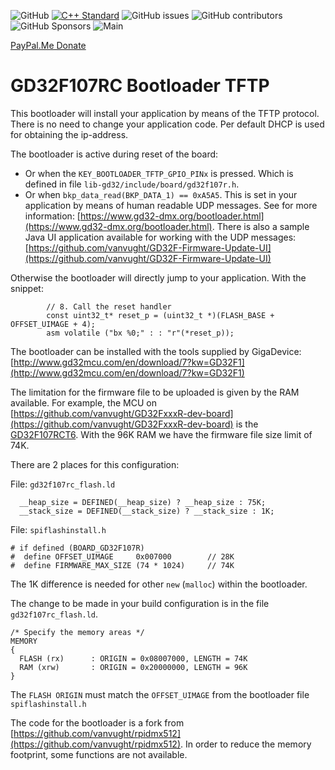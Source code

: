 ![GitHub](https://img.shields.io/github/license/vanvught/GD32F107RC-Bootloader-TFTP)
[![C++ Standard](https://img.shields.io/badge/C%2B%2B-11-blue.svg)](https://img.shields.io/badge/C%2B%2B-11%-blue.svg)
![GitHub issues](https://img.shields.io/github/issues-raw/vanvught/GD32F107RC-Bootloader-TFTP)
![GitHub contributors](https://img.shields.io/github/contributors/vanvught/GD32F107RC-Bootloader-TFTP)
![GitHub Sponsors](https://img.shields.io/github/sponsors/vanvught)
![Main](https://github.com/vanvught/GD32F107RC-Bootloader-TFTP/actions/workflows/c-cpp.yml/badge.svg?branch=main)

[PayPal.Me Donate](https://paypal.me/AvanVught?locale.x=nl_NL)

# GD32F107RC Bootloader TFTP

This bootloader will install your application by means of the TFTP protocol. There is no need to change your application code. 
Per default DHCP is used for obtaining the ip-address.

The bootloader is active during reset of the board:

* Or when the `KEY_BOOTLOADER_TFTP_GPIO_PINx` is pressed. Which is defined in file `lib-gd32/include/board/gd32f107r.h`. 
* Or when `bkp_data_read(BKP_DATA_1) == 0xA5A5`. This is set in your application by means of human readable UDP messages. See for more information: [https://www.gd32-dmx.org/bootloader.html](https://www.gd32-dmx.org/bootloader.html). There is also a sample Java UI application available for working with the UDP messages: [https://github.com/vanvught/GD32F-Firmware-Update-UI](https://github.com/vanvught/GD32F-Firmware-Update-UI)

Otherwise the bootloader will directly jump to your application. With the snippet: 

	    	// 8. Call the reset handler
	    	const uint32_t* reset_p = (uint32_t *)(FLASH_BASE + OFFSET_UIMAGE + 4);
	    	asm volatile ("bx %0;" : : "r"(*reset_p));

The bootloader can be installed with the tools supplied by GigaDevice: [http://www.gd32mcu.com/en/download/7?kw=GD32F1](http://www.gd32mcu.com/en/download/7?kw=GD32F1)

The limitation for the firmware file to be uploaded is given by the RAM available. For example, the MCU on [https://github.com/vanvught/GD32FxxxR-dev-board](https://github.com/vanvught/GD32FxxxR-dev-board) is the [GD32F107RCT6](https://www.gigadevice.com/microcontroller/gd32f107rct6/). With the 96K RAM we have the firmware file size limit of 74K.

There are 2 places for this configuration:

File: `gd32f107rc_flash.ld`

	  __heap_size = DEFINED(__heap_size) ? __heap_size : 75K;
	  __stack_size = DEFINED(__stack_size) ? __stack_size : 1K;

File: `spiflashinstall.h`

	# if defined (BOARD_GD32F107R)
	#  define OFFSET_UIMAGE		0x007000		// 28K
	#  define FIRMWARE_MAX_SIZE (74 * 1024)		// 74K

The 1K difference is needed for other `new` (`malloc`) within the bootloader.

The change to be made in your build configuration is in the file `gd32f107rc_flash.ld`. 

	/* Specify the memory areas */
	MEMORY
	{
	  FLASH (rx)      : ORIGIN = 0x08007000, LENGTH = 74K
	  RAM (xrw)       : ORIGIN = 0x20000000, LENGTH = 96K
	}
	
The `FLASH ORIGIN` must match the `OFFSET_UIMAGE` from the bootloader file `spiflashinstall.h`

The code for the bootloader is a fork from [https://github.com/vanvught/rpidmx512](https://github.com/vanvught/rpidmx512). In order to reduce the memory footprint, some functions are not available.
